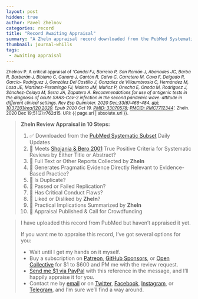 ```yaml
---
layout: post
hidden: true
author: Pavel Zhelnov
categories: record
title: "Record Awaiting Appraisal"
summary: "A Zheln appraisal record downloaded from the PubMed Systematic Subset daily updates."
thumbnail: journal-whills
tags:
 - awaiting appraisal
---
```


<small id="citation">Zhelnov P. A critical appraisal of _‘Candel FJ, Barreiro P, San Román J, Abanades JC, Barba R, Barberán J, Bibiano C, Canora J, Cantón R, Calvo C, Carretero M, Cava F, Delgado R, García- Rodríguez J, González Del Castillo J, González de Villaumbrosia C, Hernández M, Losa JE, Martínez-Peromingo FJ, Molero JM, Muñoz P, Onecha E, Onoda M, Rodríguez J, Sánchez-Celaya M, Serra JA, Zapatero A. Recommendations for use of antigenic tests in the diagnosis of acute SARS-CoV-2 infection in the second pandemic wave: attitude in different clinical settings. Rev Esp Quimioter. 2020 Dec;33(6):466-484. [doi: 10.37201/req/120.2020](https://doi.org/10.37201/req/120.2020). Epub 2020 Oct 19. [PMID: 33070578](https://pubmed.gov/33070578); [PMCID: PMC7712344](https://ncbi.nlm.nih.gov/pmc/PMC7712344)’._ Zheln. 2020 Dec 19;51(2):r762d15. URI: {{ page.url | absolute_url }}.</small>

> **Zheln Review Appraisal in 10 Steps:**
>
> 1. ✅ Downloaded from the [PubMed Systematic Subset](https://github.com/p1m-ortho/qs-global-ortho-search-queries/blob/global-sr-query/README.md) Daily Updates
> 2. 🔄 Meets [Shojania & Bero 2001](https://www.researchgate.net/publication/11820967_Taking_Advantage_of_the_Explosion_of_Systematic_Reviews_An_Efficient_MEDLINE_Search_Strategy) True Positive Criteria for Systematic Reviews by Either Title or Abstract?
> 3. 🔄 Full Text or Other Reports Collected by **Zheln**
> 4. 🔄 Generates Pragmatic Evidence Directly Relevant to Evidence-Based Practice?
> 5. 🔄 Is Duplicate?
> 6. 🔄 Passed or Failed Replication?
> 7. 🔄 Has Critical Conduct Flaws?
> 8. 🔄 Liked or Disliked by **Zheln**?
> 9. 🔄 Practical Implications Summarized by **Zheln**
> 10. 🔄 Appraisal Published & Call for Crowdfunding

> I have uploaded this record from PubMed but haven’t appraised it yet.
>
> If you want me to appraise this record, I’ve got several options for you:
> * Wait until I get my hands on it myself.
> * Buy a subscription on [Patreon](https://patreon.com/zheln), [GitHub Sponsors](https://github.com/sponsors/drzhelnov), or [Open Collective](https://opencollective.com/zheln) for $1 to $600 and PM me with the review request.
> * [Send me $1 via PayPal](https://paypal.me/pjelnov) with this reference in the message, and I’ll happily appraise it for you.
> * Contact me by [email](mailto:pavel@zheln.com) or on [Twitter](https://twitter.com/drzhelnov), [Facebook](https://facebook.com/drzhelnov), [Instagram](https://instagram.com/igzheln), or [Telegram](https://t.me/drzhelnov), and I’m sure we’ll find a way around.
